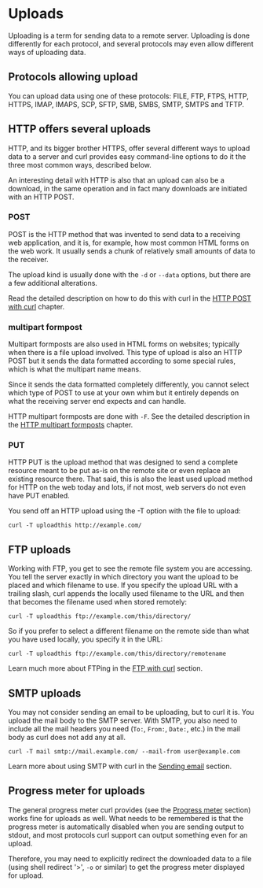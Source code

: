 # Uploads

Uploading is a term for sending data to a remote server. Uploading is done
differently for each protocol, and several protocols may even allow different
ways of uploading data.

## Protocols allowing upload

You can upload data using one of these protocols: FILE, FTP, FTPS, HTTP,
HTTPS, IMAP, IMAPS, SCP, SFTP, SMB, SMBS, SMTP, SMTPS and TFTP.

## HTTP offers several uploads

HTTP, and its bigger brother HTTPS, offer several different ways to upload
data to a server and curl provides easy command-line options to do it the
three most common ways, described below.

An interesting detail with HTTP is also that an upload can also be a download,
in the same operation and in fact many downloads are initiated with an HTTP
POST.

### POST

POST is the HTTP method that was invented to send data to a receiving web
application, and it is, for example, how most common HTML forms on the web
work. It usually sends a chunk of relatively small amounts of data to the
receiver.

The upload kind is usually done with the `-d` or `--data` options, but there
are a few additional alterations.

Read the detailed description on how to do this with curl in the
[HTTP POST with curl](../http/post.md) chapter.

### multipart formpost

Multipart formposts are also used in HTML forms on websites; typically when
there is a file upload involved. This type of upload is also an HTTP POST but
it sends the data formatted according to some special rules, which is what the
multipart name means.

Since it sends the data formatted completely differently, you cannot select
which type of POST to use at your own whim but it entirely depends on what the
receiving server end expects and can handle.

HTTP multipart formposts are done with `-F`. See the detailed description in
the [HTTP multipart formposts](../http/post/multipart.md) chapter.

### PUT

HTTP PUT is the upload method that was designed to send a complete resource
meant to be put as-is on the remote site or even replace an existing resource
there. That said, this is also the least used upload method for HTTP on the
web today and lots, if not most, web servers do not even have PUT enabled.

You send off an HTTP upload using the -T option with the file to upload:

    curl -T uploadthis http://example.com/

## FTP uploads

Working with FTP, you get to see the remote file system you are accessing.
You tell the server exactly in which directory you want the upload to be
placed and which filename to use. If you specify the upload URL with a
trailing slash, curl appends the locally used filename to the URL and then
that becomes the filename used when stored remotely:

    curl -T uploadthis ftp://example.com/this/directory/

So if you prefer to select a different filename on the remote side than what
you have used locally, you specify it in the URL:

    curl -T uploadthis ftp://example.com/this/directory/remotename

Learn much more about FTPing in the [FTP with curl](../ftp.md) section.

## SMTP uploads

You may not consider sending an email to be uploading, but to curl it is. You
upload the mail body to the SMTP server. With SMTP, you also need to include
all the mail headers you need (`To:`, `From:`, `Date:`, etc.) in the mail body
as curl does not add any at all.

    curl -T mail smtp://mail.example.com/ --mail-from user@example.com

Learn more about using SMTP with curl in the [Sending email](smtp.md) section.

## Progress meter for uploads

The general progress meter curl provides (see the
[Progress meter](../cmdline/progressmeter.md) section) works fine for uploads as well.
What needs to be remembered is that the progress meter is automatically
disabled when you are sending output to stdout, and most protocols curl
support can output something even for an upload.

Therefore, you may need to explicitly redirect the downloaded data to a file
(using shell redirect '>', `-o` or similar) to get the progress meter
displayed for upload.
